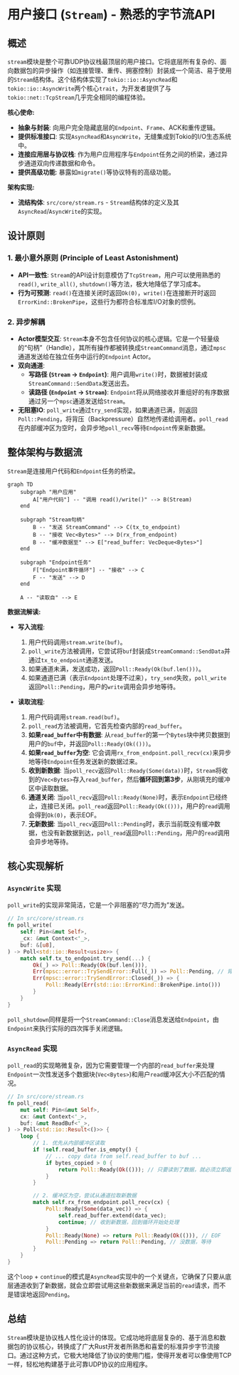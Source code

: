 # 用户接口 (`Stream`) - 熟悉的字节流API

## 概述

`stream`模块是整个可靠UDP协议栈最顶层的用户接口。它将底层所有复杂的、面向数据包的异步操作（如连接管理、重传、拥塞控制）封装成一个简洁、易于使用的`Stream`结构体。这个结构体实现了`tokio::io::AsyncRead`和`tokio::io::AsyncWrite`两个核心`trait`，为开发者提供了与`tokio::net::TcpStream`几乎完全相同的编程体验。

**核心使命:**
- **抽象与封装**: 向用户完全隐藏底层的`Endpoint`、`Frame`、ACK和重传逻辑。
- **提供标准接口**: 实现`AsyncRead`和`AsyncWrite`，无缝集成到Tokio的I/O生态系统中。
- **连接应用层与协议栈**: 作为用户应用程序与`Endpoint`任务之间的桥梁，通过异步通道双向传递数据和命令。
- **提供高级功能**: 暴露如`migrate()`等协议特有的高级功能。

**架构实现:**
- **流结构体**: `src/core/stream.rs` - `Stream`结构体的定义及其`AsyncRead`/`AsyncWrite`的实现。

## 设计原则

### 1. 最小意外原则 (Principle of Least Astonishment)
- **API一致性**: `Stream`的API设计刻意模仿了`TcpStream`，用户可以使用熟悉的`read()`, `write_all()`, `shutdown()`等方法，极大地降低了学习成本。
- **行为可预测**: `read()`在连接关闭时返回`Ok(0)`，`write()`在连接断开时返回`ErrorKind::BrokenPipe`，这些行为都符合标准库I/O对象的惯例。

### 2. 异步解耦
- **Actor模型交互**: `Stream`本身不包含任何协议的核心逻辑。它是一个轻量级的“句柄”（Handle），其所有操作都被转换成`StreamCommand`消息，通过`mpsc`通道发送给在独立任务中运行的`Endpoint` Actor。
- **双向通道**:
    - **写路径 (`Stream` -> `Endpoint`)**: 用户调用`write()`时，数据被封装成`StreamCommand::SendData`发送出去。
    - **读路径 (`Endpoint` -> `Stream`)**: `Endpoint`将从网络接收并重组好的有序数据通过另一个`mpsc`通道发送给`Stream`。
- **无阻塞IO**: `poll_write`通过`try_send`实现，如果通道已满，则返回`Poll::Pending`，将背压（Backpressure）自然地传递给调用者。`poll_read`在内部缓冲区为空时，会异步地`poll_recv`等待`Endpoint`传来新数据。

## 整体架构与数据流

`Stream`是连接用户代码和`Endpoint`任务的桥梁。

```mermaid
graph TD
    subgraph "用户应用"
        A["用户代码"] -- "调用 read()/write()" --> B(Stream)
    end

    subgraph "Stream句柄"
        B -- "发送 StreamCommand" --> C(tx_to_endpoint)
        B -- "接收 Vec<Bytes>" --> D(rx_from_endpoint)
        B -- "缓冲数据至" --> E["read_buffer: VecDeque<Bytes>"]
    end

    subgraph "Endpoint任务"
        F["Endpoint事件循环"] -- "接收" --> C
        F -- "发送" --> D
    end

    A -- "读取自" --> E
```
**数据流解读:**
- **写入流程**:
    1. 用户代码调用`stream.write(buf)`。
    2. `poll_write`方法被调用，它尝试将`buf`封装成`StreamCommand::SendData`并通过`tx_to_endpoint`通道发送。
    3. 如果通道未满，发送成功，返回`Poll::Ready(Ok(buf.len()))`。
    4. 如果通道已满（表示`Endpoint`处理不过来），`try_send`失败，`poll_write`返回`Poll::Pending`，用户的`write`调用会异步地等待。

- **读取流程**:
    1. 用户代码调用`stream.read(buf)`。
    2. `poll_read`方法被调用，它首先检查内部的`read_buffer`。
    3. **如果`read_buffer`中有数据**: 从`read_buffer`的第一个`Bytes`块中拷贝数据到用户的`buf`中，并返回`Poll::Ready(Ok(()))`。
    4. **如果`read_buffer`为空**: 它会调用`rx_from_endpoint.poll_recv(cx)`来异步地等待`Endpoint`任务发送新的数据过来。
    5. **收到新数据**: 当`poll_recv`返回`Poll::Ready(Some(data))`时，`Stream`将收到的`Vec<Bytes>`存入`read_buffer`，然后**循环回到第3步**，从刚填充的缓冲区中读取数据。
    6. **通道关闭**: 当`poll_recv`返回`Poll::Ready(None)`时，表示`Endpoint`已经终止，连接已关闭。`poll_read`返回`Poll::Ready(Ok(()))`，用户的`read`调用会得到`Ok(0)`，表示EOF。
    7. **无新数据**: 当`poll_recv`返回`Poll::Pending`时，表示当前既没有缓冲数据，也没有新数据到达，`poll_read`返回`Poll::Pending`，用户的`read`调用会异步地等待。

## 核心实现解析

### `AsyncWrite` 实现

`poll_write`的实现非常简洁，它是一个非阻塞的“尽力而为”发送。

```rust
// In src/core/stream.rs
fn poll_write(
    self: Pin<&mut Self>,
    _cx: &mut Context<'_>,
    buf: &[u8],
) -> Poll<std::io::Result<usize>> {
    match self.tx_to_endpoint.try_send(...) {
        Ok(_) => Poll::Ready(Ok(buf.len())),
        Err(mpsc::error::TrySendError::Full(_)) => Poll::Pending, // 背压
        Err(mpsc::error::TrySendError::Closed(_)) => {
            Poll::Ready(Err(std::io::ErrorKind::BrokenPipe.into()))
        }
    }
}
```

`poll_shutdown`同样是将一个`StreamCommand::Close`消息发送给`Endpoint`，由`Endpoint`来执行实际的四次挥手关闭逻辑。

### `AsyncRead` 实现

`poll_read`的实现略微复杂，因为它需要管理一个内部的`read_buffer`来处理`Endpoint`一次性发送多个数据块(`Vec<Bytes>`)和用户`read`缓冲区大小不匹配的情况。

```rust
// In src/core/stream.rs
fn poll_read(
    mut self: Pin<&mut Self>,
    cx: &mut Context<'_>,
    buf: &mut ReadBuf<'_>,
) -> Poll<std::io::Result<()>> {
    loop {
        // 1. 优先从内部缓冲区读取
        if !self.read_buffer.is_empty() {
            // ... copy data from self.read_buffer to buf ...
            if bytes_copied > 0 {
                return Poll::Ready(Ok(())); // 只要读到了数据，就必须立即返回
            }
        }

        // 2. 缓冲区为空，尝试从通道拉取新数据
        match self.rx_from_endpoint.poll_recv(cx) {
            Poll::Ready(Some(data_vec)) => {
                self.read_buffer.extend(data_vec);
                continue; // 收到新数据，回到循环开始处处理
            }
            Poll::Ready(None) => return Poll::Ready(Ok(())), // EOF
            Poll::Pending => return Poll::Pending, // 没数据，等待
        }
    }
}
```
这个`loop` + `continue`的模式是`AsyncRead`实现中的一个关键点，它确保了只要从底层通道收到了新数据，就会立即尝试用这些新数据来满足当前的`read`请求，而不是错误地返回`Pending`。

## 总结

`Stream`模块是协议栈人性化设计的体现。它成功地将底层复杂的、基于消息和数据包的协议核心，转换成了广大Rust开发者所熟悉和喜爱的标准异步字节流接口。通过这种方式，它极大地降低了协议的使用门槛，使得开发者可以像使用TCP一样，轻松地构建基于此可靠UDP协议的应用程序。
